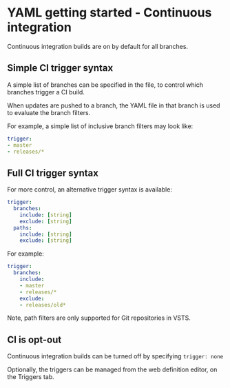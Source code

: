 # YAML getting started - Continuous integration

Continuous integration builds are on by default for all branches.

## Simple CI trigger syntax

A simple list of branches can be specified in the file, to control which branches trigger a CI build.

When updates are pushed to a branch, the YAML file in that branch is used to evaluate the branch filters.

For example, a simple list of inclusive branch filters may look like:

```yaml
trigger:
- master
- releases/*
```

## Full CI trigger syntax

For more control, an alternative trigger syntax is available:

```yaml
trigger:
  branches:
    include: [string]
    exclude: [string]
  paths:
    include: [string]
    exclude: [string]
```

For example:

```yaml
trigger:
  branches:
    include:
    - master
    - releases/*
    exclude:
    - releases/old*
```


Note, path filters are only supported for Git repositories in VSTS.

## CI is opt-out

Continuous integration builds can be turned off by specifying `trigger: none`

Optionally, the triggers can be managed from the web definition editor, on the Triggers tab.
